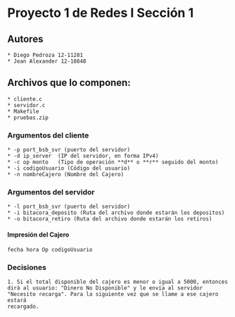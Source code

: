 # Proyecto 1 de Redes I Sección 1

## Autores
	* Diego Pedroza 12-11281
	* Jean Alexander 12-10848


## Archivos que lo componen:
	* cliente.c 
	* servidor.c
	* Makefile
	* pruebas.zip


### Argumentos del cliente
	* -p port_bsb_svr (puerto del servidor)
	* -d ip_server	(IP del servidor, en forma IPv4)
	* -c op monto   (Tipo de operación **d** o **r** seguido del monto)
	* -i codigoUsuario (Código del usuario)
	* -n nombreCajero (Nombre del Cajero)

### Argumentos del servidor
	* -l port_bsb_svr (puerto del servidor)
	* -i bitacora_deposito (Ruta del archivo donde estarán los depositos)
	* -o bitacora_retiro (Ruta del archivo donde estarán los retiros)


#### Impresión del Cajero
	fecha hora Op codigoUsuario



### Decisiones
	1. Si el total disponible del cajero es menor o igual a 5000, entonces
	dirá al usuario: "Dinero No Disponible" y le envía al servidor
	"Necesito recarga". Para la siguiente vez que se llame a ese cajero estará
	recargado.


